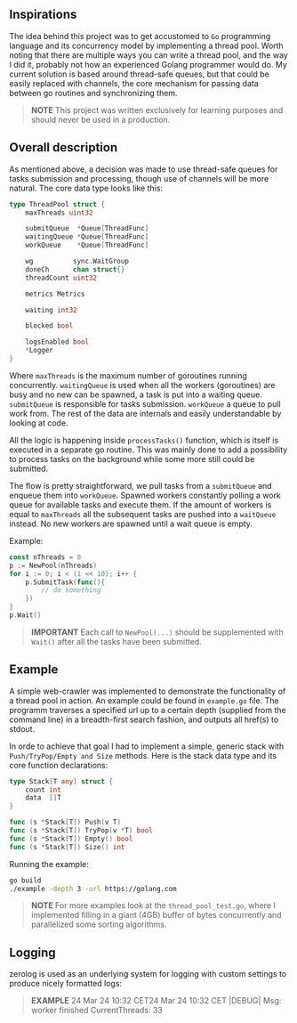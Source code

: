 ## Inspirations
The idea behind this project was to get accustomed to `Go` programming language and its concurrency model
by implementing a thread pool. Worth noting that there are multiple ways you can write a thread pool, 
and the way I did it, probably not how an experienced Golang programmer would do. 
My current solution is based around thread-safe queues, but that could be easily replaced with channels, 
the core mechanism for passing data between go routines and synchronizing them.

> **NOTE** This project was written exclusively for learning purposes and should never be used in a production. 

## Overall description
As mentioned above, a decision was made to use thread-safe queues for tasks submission and processing, 
though use of channels will be more natural. The core data type looks like this:
```go
type ThreadPool struct {
	maxThreads uint32

	submitQueue  *Queue[ThreadFunc]
	waitingQueue *Queue[ThreadFunc]
	workQueue    *Queue[ThreadFunc]

	wg          sync.WaitGroup
	doneCh      chan struct{}
	threadCount uint32

	metrics Metrics

	waiting int32

	blocked bool

	logsEnabled bool
	*Logger
}
```
Where `maxThreads` is the maximum number of goroutines running concurrently.
`waitingQueue` is used when all the workers (goroutines) are busy and no new can be spawned, a task is put into a waiting queue.
`submitQueue` is responsible for tasks submission.
`workQueue` a queue to pull work from.
The rest of the data are internals and easily understandable by looking at code.

All the logic is happening inside `processTasks()` function, which is itself is executed in a separate go routine.
This was mainly done to add a possibility to process tasks on the background while some more still could be submitted.

The flow is pretty straightforward, we pull tasks from a `submitQueue` and enqueue them into `workQueue`. 
Spawned workers constantly polling a work queue for available tasks and execute them. 
If the amount of workers is equal to `maxThreads` all the subsequent tasks are pushed into a `waitQueue` instead. 
No new workers are spawned until a wait queue is empty.

Example:
```go
const nThreads = 8
p := NewPool(nThreads)
for i := 0; i < (1 << 10); i++ {
	p.SubmitTask(func(){
		// do something
	})	
}
p.Wait()
```

> **IMPORTANT** Each call to `NewPool(...)` should be supplemented with `Wait()` after all the tasks have been submitted.

## Example
A simple web-crawler was implemented to demonstrate the functionality of a thread pool in action. 
An example could be found in `example.go` file. The programm traverses a specified url up to a certain depth (supplied from the command line)
in a breadth-first search fashion, and outputs all href(s) to stdout.

In orde to achieve that goal I had to implement a simple, generic stack with `Push/TryPop/Empty and Size` methods.
Here is the stack data type and its core function declarations:
```go
type Stack[T any] struct {
	count int
	data  []T
}

func (s *Stack[T]) Push(v T)
func (s *Stack[T]) TryPop(v *T) bool
func (s *Stack[T]) Empty() bool
func (s *Stack[T]) Size() int
```

Running the example: 
```sh
go build
./example -depth 3 -url https://golang.com
```

> **NOTE** For more examples look at the `thread_pool_test.go`, where I implemented filling in a giant (4GB) buffer of bytes concurrently
> and parallelized some sorting algorithms.

## Logging
zerolog is used as an underlying system for logging with custom settings to produce nicely formatted logs: 
> **EXAMPLE** 24 Mar 24 10:32 CET24 Mar 24 10:32 CET |DEBUG| Msg: worker finished CurrentThreads: 33